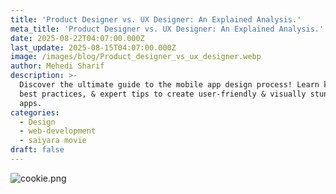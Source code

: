 ```yaml
---
title: 'Product Designer vs. UX Designer: An Explained Analysis.'
meta_title: 'Product Designer vs. UX Designer: An Explained Analysis.'
date: 2025-08-22T04:07:00.000Z
last_update: 2025-08-15T04:07:00.000Z
image: /images/blog/Product_designer_vs_ux_designer.webp
author: Mehedi Sharif
description: >-
  Discover the ultimate guide to the mobile app design process! Learn key steps,
  best practices, & expert tips to create user-friendly & visually stunning
  apps.
categories:
  - Design
  - web-development
  - saiyara movie
draft: false
---
```

![cookie.png](/images/cookie_copy\(1\).png)
